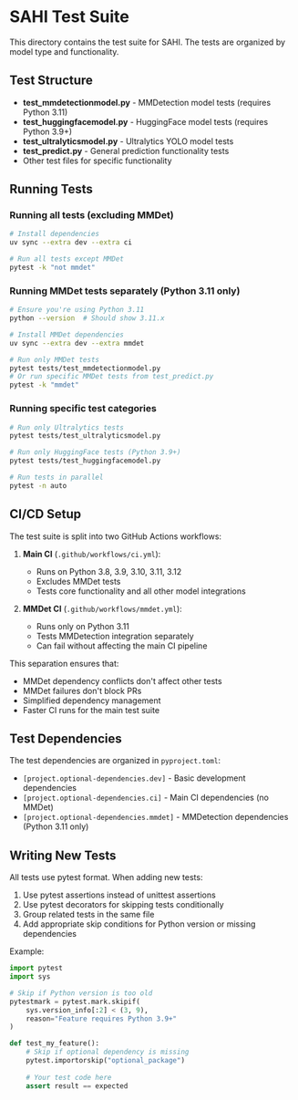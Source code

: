 # SAHI Test Suite

This directory contains the test suite for SAHI. The tests are organized by model type and functionality.

## Test Structure

- **test_mmdetectionmodel.py** - MMDetection model tests (requires Python 3.11)
- **test_huggingfacemodel.py** - HuggingFace model tests (requires Python 3.9+)
- **test_ultralyticsmodel.py** - Ultralytics YOLO model tests
- **test_predict.py** - General prediction functionality tests
- Other test files for specific functionality

## Running Tests

### Running all tests (excluding MMDet)
```bash
# Install dependencies
uv sync --extra dev --extra ci

# Run all tests except MMDet
pytest -k "not mmdet"
```

### Running MMDet tests separately (Python 3.11 only)
```bash
# Ensure you're using Python 3.11
python --version  # Should show 3.11.x

# Install MMDet dependencies
uv sync --extra dev --extra mmdet

# Run only MMDet tests
pytest tests/test_mmdetectionmodel.py
# Or run specific MMDet tests from test_predict.py
pytest -k "mmdet"
```

### Running specific test categories
```bash
# Run only Ultralytics tests
pytest tests/test_ultralyticsmodel.py

# Run only HuggingFace tests (Python 3.9+)
pytest tests/test_huggingfacemodel.py

# Run tests in parallel
pytest -n auto
```

## CI/CD Setup

The test suite is split into two GitHub Actions workflows:

1. **Main CI** (`.github/workflows/ci.yml`):
   - Runs on Python 3.8, 3.9, 3.10, 3.11, 3.12
   - Excludes MMDet tests
   - Tests core functionality and all other model integrations

2. **MMDet CI** (`.github/workflows/mmdet.yml`):
   - Runs only on Python 3.11
   - Tests MMDetection integration separately
   - Can fail without affecting the main CI pipeline

This separation ensures that:
- MMDet dependency conflicts don't affect other tests
- MMDet failures don't block PRs
- Simplified dependency management
- Faster CI runs for the main test suite

## Test Dependencies

The test dependencies are organized in `pyproject.toml`:

- `[project.optional-dependencies.dev]` - Basic development dependencies
- `[project.optional-dependencies.ci]` - Main CI dependencies (no MMDet)
- `[project.optional-dependencies.mmdet]` - MMDetection dependencies (Python 3.11 only)

## Writing New Tests

All tests use pytest format. When adding new tests:

1. Use pytest assertions instead of unittest assertions
2. Use pytest decorators for skipping tests conditionally
3. Group related tests in the same file
4. Add appropriate skip conditions for Python version or missing dependencies

Example:
```python
import pytest
import sys

# Skip if Python version is too old
pytestmark = pytest.mark.skipif(
    sys.version_info[:2] < (3, 9), 
    reason="Feature requires Python 3.9+"
)

def test_my_feature():
    # Skip if optional dependency is missing
    pytest.importorskip("optional_package")
    
    # Your test code here
    assert result == expected
```